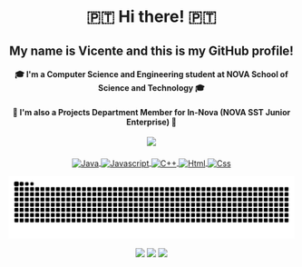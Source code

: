 <div align="center">
  <h1>🇵🇹 Hi there! 🇵🇹</h1>
  <h2>My name is Vicente and this is my GitHub profile!</h2>
  <h4>🎓 I'm a Computer Science and Engineering student at NOVA School of Science and Technology 🎓</h4>
  <h4>🔭 I'm also a Projects Department Member for In-Nova (NOVA SST Junior Enterprise) 🔭</h4>
</div>

<div style="display: inline_block" align="center">
  <a href="https://github.com/vicenters1">
  <img height="150em" src="https://github-readme-stats.vercel.app/api?username=vicenters1&show_icons=true&theme=github_dark&include_all_commits=true&count_private=true"/>
</div>
  
<div style="display: inline_block" align="center"><br>
  <img align="center" alt="Java" height="45" width="45" src="https://cdn.jsdelivr.net/gh/devicons/devicon/icons/java/java-original.svg">
  <img align="center" alt="Javascript" height="45" width="45" src="https://cdn.jsdelivr.net/gh/devicons/devicon/icons/javascript/javascript-plain.svg">
  <img align="center" alt="C++" height="45" width="45" src="https://cdn.jsdelivr.net/gh/devicons/devicon/icons/cplusplus/cplusplus-original.svg">
  <img align="center" alt="Html" height="45" width="45" src="https://cdn.jsdelivr.net/gh/devicons/devicon/icons/html5/html5-original.svg">
  <img align="center" alt="Css" height="45" width="45" src="https://cdn.jsdelivr.net/gh/devicons/devicon/icons/css3/css3-original.svg">
  
  ![Snake animation](https://github.com/vicenters1/vicenters1/blob/output/github-contribution-grid-snake.svg)

  <a href="https://instagram.com/vicenters10" target="_blank"><img src="https://img.shields.io/badge/-Instagram-%23E4405F?style=for-the-badge&logo=instagram&logoColor=white" target="_blank"></a>
  <a href = "mailto:vm.santos@campus.fct.unl.pt"><img src="https://img.shields.io/badge/-Gmail-%23333?style=for-the-badge&logo=gmail&logoColor=white" target="_blank"></a>
  <a href="https://www.linkedin.com/in/vicenters1" target="_blank"><img src="https://img.shields.io/badge/-LinkedIn-%230077B5?style=for-the-badge&logo=linkedin&logoColor=white" target="_blank"></a>
</div>
